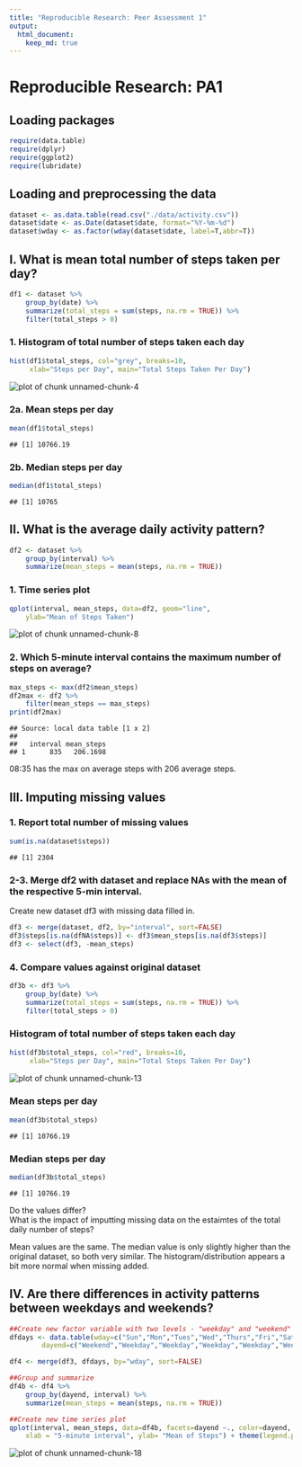 ```yaml
---
title: "Reproducible Research: Peer Assessment 1"
output: 
  html_document:
    keep_md: true
---
```


# Reproducible Research:  PA1




## Loading packages

```r
require(data.table)
require(dplyr)
require(ggplot2)
require(lubridate)
```

## Loading and preprocessing the data

```r
dataset <- as.data.table(read.csv("./data/activity.csv"))
dataset$date <- as.Date(dataset$date, format="%Y-%m-%d")
dataset$wday <- as.factor(wday(dataset$date, label=T,abbr=T))
```


## I.  What is mean total number of steps taken per day?

```r
df1 <- dataset %>%
    group_by(date) %>%
    summarize(total_steps = sum(steps, na.rm = TRUE)) %>%
    filter(total_steps > 0)
```

### 1. Histogram of total number of steps taken each day

```r
hist(df1$total_steps, col="grey", breaks=10, 
     xlab="Steps per Day", main="Total Steps Taken Per Day")
```

![plot of chunk unnamed-chunk-4](figure/unnamed-chunk-4-1.png) 

### 2a. Mean steps per day

```r
mean(df1$total_steps)
```

```
## [1] 10766.19
```

### 2b. Median steps per day

```r
median(df1$total_steps)
```

```
## [1] 10765
```



## II.  What is the average daily activity pattern?


```r
df2 <- dataset %>%
    group_by(interval) %>%
    summarize(mean_steps = mean(steps, na.rm = TRUE))
```

### 1. Time series plot

```r
qplot(interval, mean_steps, data=df2, geom="line",
    ylab="Mean of Steps Taken")
```

![plot of chunk unnamed-chunk-8](figure/unnamed-chunk-8-1.png) 

### 2. Which 5-minute interval contains the maximum number of steps on average?

```r
max_steps <- max(df2$mean_steps)
df2max <- df2 %>%
    filter(mean_steps == max_steps)
print(df2max)
```

```
## Source: local data table [1 x 2]
## 
##   interval mean_steps
## 1      835   206.1698
```
08:35 has the max on average steps with 206 average steps.


## III. Imputing missing values

### 1. Report total number of missing values

```r
sum(is.na(dataset$steps))
```

```
## [1] 2304
```

### 2-3. Merge df2 with dataset and replace NAs with the mean of the respective 5-min interval.
Create new dataset df3 with missing data filled in.

```r
df3 <- merge(dataset, df2, by="interval", sort=FALSE)
df3$steps[is.na(dfNA$steps)] <- df3$mean_steps[is.na(df3$steps)]
df3 <- select(df3, -mean_steps)
```

### 4. Compare values against original dataset


```r
df3b <- df3 %>%
    group_by(date) %>%
    summarize(total_steps = sum(steps, na.rm = TRUE)) %>%
    filter(total_steps > 0)
```

### Histogram of total number of steps taken each day

```r
hist(df3b$total_steps, col="red", breaks=10, 
     xlab="Steps per Day", main="Total Steps Taken Per Day")
```

![plot of chunk unnamed-chunk-13](figure/unnamed-chunk-13-1.png) 

### Mean steps per day

```r
mean(df3b$total_steps)
```

```
## [1] 10766.19
```

### Median steps per day

```r
median(df3b$total_steps)
```

```
## [1] 10766.19
```

Do the values differ?  
What is the impact of imputting missing data on the estaimtes of the total daily number of steps?

Mean values are the same.
The median value is only slightly higher than the original dataset, so both very similar.
The histogram/distribution appears a bit more normal when missing added.


## IV. Are there differences in activity patterns between weekdays and weekends?



```r
##Create new factor variable with two levels - "weekday" and "weekend"
dfdays <- data.table(wday=c("Sun","Mon","Tues","Wed","Thurs","Fri","Sat"),
        dayend=c("Weekend","Weekday","Weekday","Weekday","Weekday","Weekday","Weekend"))

df4 <- merge(df3, dfdays, by="wday", sort=FALSE)
```



```r
##Group and summarize
df4b <- df4 %>%
    group_by(dayend, interval) %>%
    summarize(mean_steps = mean(steps, na.rm = TRUE))
```



```r
##Create new time series plot
qplot(interval, mean_steps, data=df4b, facets=dayend ~., color=dayend, geom="line",
    xlab = "5-minute interval", ylab= "Mean of Steps") + theme(legend.position="none")
```

![plot of chunk unnamed-chunk-18](figure/unnamed-chunk-18-1.png) 
